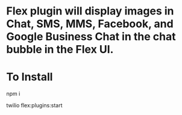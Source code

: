 # Flex plugin will display images in Chat, SMS, MMS, Facebook, and Google Business Chat in the chat bubble in the Flex UI.

# To Install
npm i

twilio flex:plugins:start

